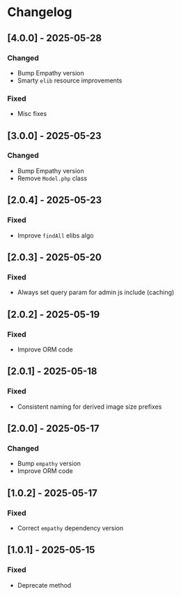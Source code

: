
# Changelog

## [4.0.0] - 2025-05-28

### Changed

- Bump Empathy version
- Smarty `elib` resource improvements

### Fixed

- Misc fixes


## [3.0.0] - 2025-05-23

### Changed

- Bump Empathy version
- Remove `Model.php` class


## [2.0.4] - 2025-05-23

### Fixed

- Improve `findAll` elibs algo


## [2.0.3] - 2025-05-20

### Fixed

- Always set query param for admin js include (caching)


## [2.0.2] - 2025-05-19

### Fixed

- Improve ORM code


## [2.0.1] - 2025-05-18

### Fixed

- Consistent naming for derived image size prefixes


## [2.0.0] - 2025-05-17

### Changed

- Bump `empathy` version
- Improve ORM code


## [1.0.2] - 2025-05-17

### Fixed

- Correct `empathy` dependency version


## [1.0.1] - 2025-05-15

### Fixed

- Deprecate method
